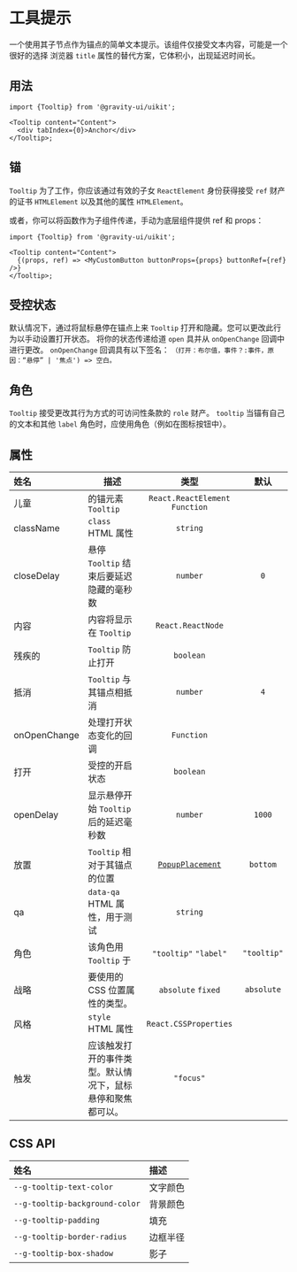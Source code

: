 <!--GITHUB_BLOCK-->

# 工具提示

<!--/GITHUB_BLOCK-->

一个使用其子节点作为锚点的简单文本提示。该组件仅接受文本内容，可能是一个很好的选择
浏览器 `title` 属性的替代方案，它体积小，出现延迟时间长。

## 用法

```tsx
import {Tooltip} from '@gravity-ui/uikit';

<Tooltip content="Content">
  <div tabIndex={0}>Anchor</div>
</Tooltip>;
```

## 锚

`Tooltip` 为了工作，你应该通过有效的子女 `ReactElement` 身份获得接受 `ref` 财产的证书 `HTMLElement`
以及其他的属性 `HTMLElement`。

或者，你可以将函数作为子组件传递，手动为底层组件提供 ref 和 props：

```tsx
import {Tooltip} from '@gravity-ui/uikit';

<Tooltip content="Content">
  {(props, ref) => <MyCustomButton buttonProps={props} buttonRef={ref} />}
</Tooltip>;
```

## 受控状态

默认情况下，通过将鼠标悬停在锚点上来 `Tooltip` 打开和隐藏。您可以更改此行为以手动设置打开状态。
将你的状态传递给道 `open` 具并从 `onOpenChange` 回调中进行更改。
`onOpenChange` 回调具有以下签名： `（打开：布尔值，事件？:事件，原因：“悬停” | '焦点') => 空白。`

## 角色

`Tooltip` 接受更改其行为方式的可访问性条款的 `role` 财产。
`tooltip` 当锚有自己的文本和其他 `label` 角色时，应使用角色（例如在图标按钮中）。

## 属性

| 姓名         | 描述                                                       |                       类型                       |    默认     |
| :----------- | ---------------------------------------------------------- | :----------------------------------------------: | :---------: |
| 儿童         | 的锚元素 `Tooltip`                                         |         `React.ReactElement` `Function`          |             |
| className    | `class` HTML 属性                                          |                     `string`                     |             |
| closeDelay   | 悬停 `Tooltip` 结束后要延迟隐藏的毫秒数                    |                     `number`                     |     `0`     |
| 内容         | 内容将显示在 `Tooltip`                                     |                `React.ReactNode`                 |             |
| 残疾的       | `Tooltip` 防止打开                                         |                    `boolean`                     |             |
| 抵消         | `Tooltip` 与其锚点相抵消                                   |                     `number`                     |     `4`     |
| onOpenChange | 处理打开状态变化的回调                                     |                    `Function`                    |             |
| 打开         | 受控的开启状态                                             |                    `boolean`                     |             |
| openDelay    | 显示悬停开始 `Tooltip` 后的延迟毫秒数                      |                     `number`                     |   `1000`    |
| 放置         | `Tooltip` 相对于其锚点的位置                               | [`PopupPlacement`](../Popup/README.md#placement) |  `bottom`   |
| qa           | `data-qa` HTML 属性，用于测试                              |                     `string`                     |             |
| 角色         | 该角色用 `Tooltip` 于                                      |              `"tooltip"` `"label"`               | `"tooltip"` |
| 战略         | 要使用的 CSS 位置属性的类型。                              |                `absolute` `fixed`                | `absolute`  |
| 风格         | `style` HTML 属性                                          |              `React.CSSProperties`               |             |
| 触发         | 应该触发打开的事件类型。默认情况下，鼠标悬停和聚焦都可以。 |                    `"focus"`                     |             |

## CSS API

| 姓名                           | 描述     |
| :----------------------------- | :------- |
| `--g-tooltip-text-color`       | 文字颜色 |
| `--g-tooltip-background-color` | 背景颜色 |
| `--g-tooltip-padding`          | 填充     |
| `--g-tooltip-border-radius`    | 边框半径 |
| `--g-tooltip-box-shadow`       | 影子     |
